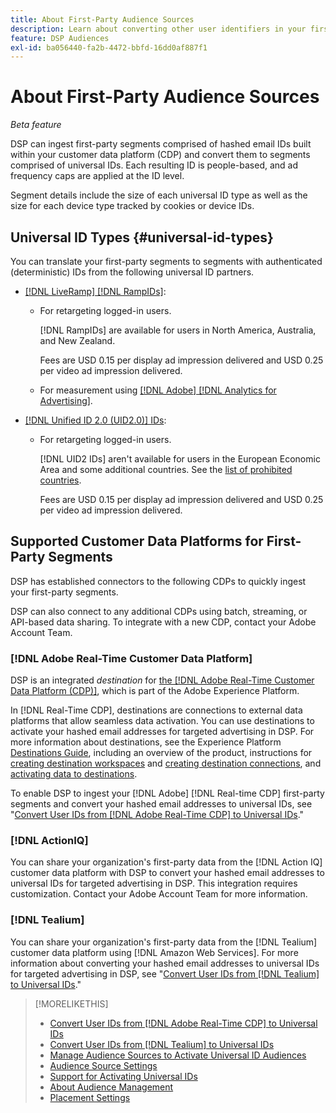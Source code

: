 ```yaml
---
title: About First-Party Audience Sources
description: Learn about converting other user identifiers in your first-party segments to universal IDs for cookieless targeting.
feature: DSP Audiences
exl-id: ba056440-fa2b-4472-bbfd-16dd0af887f1
---
```

# About First-Party Audience Sources

*Beta feature*

DSP can ingest first-party segments comprised of hashed email IDs built within your customer data platform (CDP) and convert them to segments comprised of universal IDs. Each resulting ID is people-based, and ad frequency caps are applied at the ID level<!-- Move that info. to somewhere else? -->.

Segment details include the size of each universal ID type as well as the size for each device type tracked by cookies or device IDs.

## Universal ID Types {#universal-id-types}

<!--  Replace below with this once ID5 sources are possible 

Using your first-party data, you can create segments with IDs from the following universal ID partners.

* Authenticated (deterministic) IDs using hashed email addresses:

-->

You can translate your first-party segments to segments with authenticated (deterministic) IDs from the following universal ID partners.

* [[!DNL LiveRamp] [!DNL RampIDs]](https://liveramp.com/identity-resolution):

  * For retargeting logged-in users.
  
    [!DNL RampIDs] are available for users in North America, Australia, and New Zealand.
    
    Fees are USD 0.15 per display ad impression delivered and USD 0.25 per video ad impression delivered. 
  
  * For measurement using [[!DNL Adobe] [!DNL Analytics for Advertising]](/help/integrations/analytics/overview.md).

* [[!DNL Unified ID 2.0 (UID2.0)] IDs](https://unifiedid.com):

  * For retargeting logged-in users.
  
    [!DNL UID2 IDs] aren't available for users in the European Economic Area and some additional countries. See the [list of prohibited countries](/help/policies/universal-id-policy.md#prohibited-countries-uid2).
    
    Fees are USD 0.15 per display ad impression delivered and USD 0.25 per video ad impression delivered.

<!-- Not yet

* Probabilistic (unauthenticated) IDs using hashed email addresses:

  * [[!DNL ID5] IDs](https://id5.io): For retargeting unauthenticated site traffic, prospecting using third-party data, and measurement for both using [[!DNL Adobe] [!DNL Analytics for Advertising]](/help/integrations/analytics/overview.md). ID5 IDs are available for no fee.

    ID5 creates an ID by stitching together user signals (hashed email address) with various browser signals (such as IP address and timestamp).

    [!DNL Analytics] measurement requires all [prerequisites for implementing [!DNL Analytics for Advertising]](/help/integrations/analytics/prerequisites.md) and the [AMO ID and EF ID in your tracking URLs](/help/integrations/analytics/ids.md). You also must sign an agreement with [!DNL ID5] and set a parameter within your existing JavaScript tracking tags. <!-- Contact your Adobe Account Team for instructions. -->

<!--
    >[!NOTE]
    >
    >Third-party segments from [!DNL Eyeota] may automatically include ID5 IDs, in addition to users tracked by cookies or device IDs. The segment details include the size for each type. The usual usage fee for each segment, which is stated next to the segment name, applies; no additional fees are charged for the ID5 IDs.
-->

## Supported Customer Data Platforms for First-Party Segments

DSP has established connectors to the following CDPs to quickly ingest your first-party segments.

DSP can also connect to any additional CDPs using batch, streaming, or API-based data sharing. To integrate with a new CDP, contact your Adobe Account Team.

### [!DNL Adobe Real-Time Customer Data Platform]

DSP is an integrated *destination* for [the [!DNL Adobe Real-Time Customer Data Platform (CDP)]](https://experienceleague.adobe.com/docs/experience-platform/rtcdp/overview.html), which is part of the Adobe Experience Platform.

In [!DNL Real-Time CDP], destinations are connections to external data platforms that allow seamless data activation. You can use destinations to activate your hashed email addresses for targeted advertising in DSP. For more information about destinations, see the Experience Platform [Destinations Guide](https://experienceleague.adobe.com/docs/experience-platform/destinations/home.html), including an overview of the product, instructions for [creating destination workspaces](https://experienceleague.adobe.com/docs/experience-platform/destinations/ui/destinations-workspace.html) and [creating destination connections](https://experienceleague.adobe.com/docs/experience-platform/destinations/ui/connect-destination.html), and [activating data to destinations](https://experienceleague.adobe.com/docs/experience-platform/destinations/ui/activate/activate-segment-streaming-destinations.html).

To enable DSP to ingest your [!DNL Adobe] [!DNL Real-time CDP] first-party segments and convert your hashed email addresses to universal IDs, see "[Convert User IDs from [!DNL Adobe Real-Time CDP] to Universal IDs](/help/dsp/audiences/sources/source-adobe-rtcdp.md)."

### [!DNL ActionIQ]

You can share your organization's first-party data from the [!DNL Action IQ] customer data platform with DSP to convert your hashed email addresses to universal IDs for targeted advertising in DSP. This integration requires customization. Contact your Adobe Account Team for more information.

### [!DNL Tealium]

You can share your organization's first-party data from the [!DNL Tealium] customer data platform using [!DNL Amazon Web Services]. For more information about converting your hashed email addresses to universal IDs for targeted advertising in DSP, see "[Convert User IDs from [!DNL Tealium] to Universal IDs](/help/dsp/audiences/sources/source-tealium.md)."

>[!MORELIKETHIS]
>
>* [Convert User IDs from [!DNL Adobe Real-Time CDP] to Universal IDs](/help/dsp/audiences/sources/source-adobe-rtcdp.md)
>* [Convert User IDs from [!DNL Tealium] to Universal IDs](/help/dsp/audiences/sources/source-tealium.md)
>* [Manage Audience Sources to Activate Universal ID Audiences](source-manage.md)
>* [Audience Source Settings](source-settings.md)
>* [Support for Activating Universal IDs](/help/dsp/audiences/universal-ids.md)
>* [About Audience Management](/help/dsp/audiences/audience-about.md)
>* [Placement Settings](/help/dsp/campaign-management/placements/placement-settings.md)

<!--
>* [Convert User IDs from [!DNL Optimizely] to Universal IDs](/help/dsp/audiences/sources/source-optimizely.md)
-->
